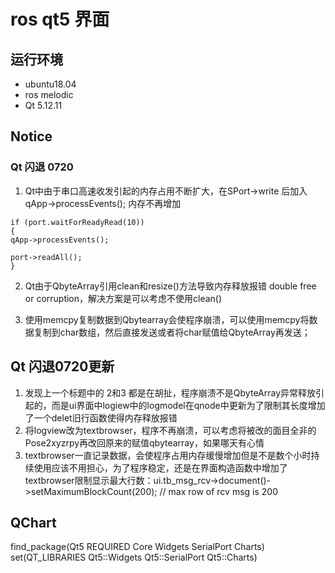 # ros qt5 界面
## 运行环境
* ubuntu18.04
* ros melodic
* Qt 5.12.11

## Notice
### Qt 闪退 0720
1. Qt中由于串口高速收发引起的内存占用不断扩大，在SPort->write 后加入 qApp->processEvents(); 内存不再增加
```
if (port.waitForReadyRead(10))
{
qApp->processEvents();

port->readAll();
}
```
2. Qt由于QbyteArray引用clean和resize()方法导致内存释放报错 double free or corruption，解决方案是可以考虑不使用clean()

3. 使用memcpy复制数据到Qbytearray会使程序崩溃，可以使用memcpy将数据复制到char数组，然后直接发送或者将char赋值给QbyteArray再发送；


## Qt 闪退0720更新
1. 发现上一个标题中的 2和3 都是在胡扯，程序崩溃不是QbyteArray异常释放引起的，而是ui界面中logiew中的logmodel在qnode中更新为了限制其长度增加了一个delet旧行函数使得内存释放报错
2. 将logview改为textbrowser，程序不再崩溃，可以考虑将被改的面目全非的Pose2xyzrpy再改回原来的赋值qbytearray，如果哪天有心情
3. textbrowser一直记录数据，会使程序占用内存缓慢增加但是不是数个小时持续使用应该不用担心，为了程序稳定，还是在界面构造函数中增加了textbrowser限制显示最大行数：ui.tb_msg_rcv->document()->setMaximumBlockCount(200); // max row of rcv msg is 200
## QChart
find_package(Qt5 REQUIRED Core Widgets SerialPort Charts)
set(QT_LIBRARIES Qt5::Widgets Qt5::SerialPort Qt5::Charts)
